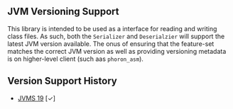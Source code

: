 ## JVM Versioning Support

This library is intended to be used as a interface for reading and writing class files. As such, both the `Serializer` and `Deserialzier` will support the latest JVM version available. 
The onus of ensuring that the feature-set matches the correct JVM version as well as providing versioning metadata is on higher-level client (such aas `phoron_asm`).

## Version Support History

  - [JVMS 19](https://docs.oracle.com/javase/specs/jvms/se19/html/index.html) [✓]

